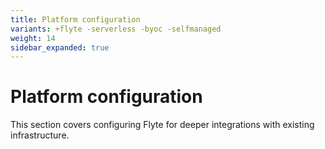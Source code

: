 ```yaml
---
title: Platform configuration
variants: +flyte -serverless -byoc -selfmanaged
weight: 14
sidebar_expanded: true
---
```


# Platform configuration

This section covers configuring Flyte for deeper integrations with existing infrastructure.

